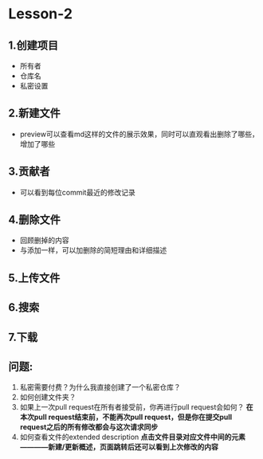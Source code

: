 # Lesson-2

## 1.创建项目
  * 所有者
  * 仓库名
  * 私密设置

## 2.新建文件
  * preview可以查看md这样的文件的展示效果，同时可以直观看出删除了哪些，增加了哪些
  
## 3.贡献者
  * 可以看到每位commit最近的修改记录
  
## 4.删除文件
  * 回顾删掉的内容
  * 与添加一样，可以加删除的简短理由和详细描述
  
## 5.上传文件

## 6.搜索

## 7.下载




## 问题:
  1. 私密需要付费？为什么我直接创建了一个私密仓库？
  2. 如何创建文件夹？
  3. 如果上一次pull request在所有者接受前，你再进行pull request会如何？
      **在本次pull request结束前，不能再次pull request，但是你在提交pull request之后的所有修改都会与这次请求同步**
  4. 如何查看文件的extended description
      **点击文件目录对应文件中间的元素————新建/更新概述，页面跳转后还可以看到上次修改的内容**
  
